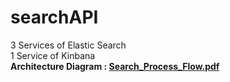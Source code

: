 # searchAPI

3 Services of Elastic Search <br>
1 Service of Kinbana <br> 
<b>Architecture Diagram : [Search_Process_Flow.pdf](https://github.com/user-attachments/files/17007503/Search_Process_Flow.pdf)
